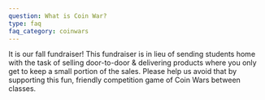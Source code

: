 ```yaml
---
question: What is Coin War?
type: faq
faq_category: coinwars
---
```

It is our fall fundraiser! This fundraiser is in lieu of sending students home with the task of selling door-to-door & delivering products where you only get to keep a small portion of the sales.  Please help us avoid that by supporting this fun, friendly competition game of Coin Wars between classes.
